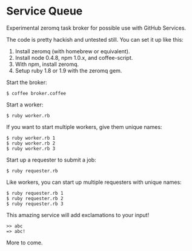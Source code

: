 # Service Queue

Experimental zeromq task broker for possible use with GitHub Services.

The code is pretty hackish and untested still.  You can set it up like
this:

1. Install zeromq (with homebrew or equivalent).
2. Install node 0.4.8, npm 1.0.x, and coffee-script.
3. With npm, install zeromq.
4. Setup ruby 1.8 or 1.9 with the zeromq gem.

Start the broker:

    $ coffee broker.coffee

Start a worker:

    $ ruby worker.rb

If you want to start multiple workers, give them unique names:

    $ ruby worker.rb 1
    $ ruby worker.rb 2
    $ ruby worker.rb 3

Start up a requester to submit a job:

    $ ruby requester.rb

Like workers, you can start up multiple requesters with unique names:

    $ ruby requester.rb 1
    $ ruby requester.rb 2
    $ ruby requester.rb 3

This amazing service will add exclamations to your input!

    >> abc
    => abc!

More to come.
